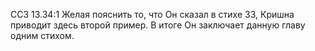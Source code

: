 ССЗ 13.34:1	Желая пояснить то, что Он сказал в стихе 33, Кришна приводит здесь второй пример. В итоге Он заключает данную главу одним стихом.